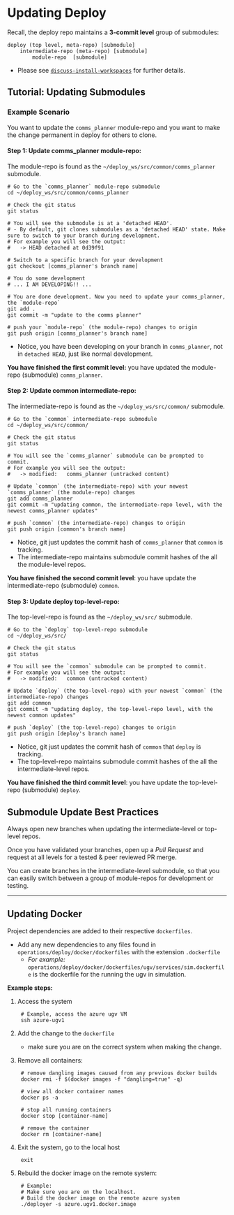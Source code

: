 # Updating Deploy

Recall, the deploy repo maintains a **3-commit level** group of submodules:

    deploy (top level, meta-repo) [submodule]
        intermediate-repo (meta-repo) [submodule]
            module-repo  [submodule]

- Please see [`discuss-install-workspaces`](discuss-install-workspaces.md) for further details.


## Tutorial: Updating Submodules

### **Example Scenario**

You want to update the `comms_planner` module-repo and you want to make the change permanent in deploy for others to clone.

#### Step 1: Update comms_planner module-repo:

The module-repo is found as the `~/deploy_ws/src/common/comms_planner` submodule.

    # Go to the `comms_planner` module-repo submodule
    cd ~/deploy_ws/src/common/comms_planner

    # Check the git status
    git status

    # You will see the submodule is at a 'detached HEAD'.
    # - By default, git clones submodules as a 'detached HEAD' state. Make sure to switch to your branch during development.
    # For example you will see the output:
    #   -> HEAD detached at 0d39f91

    # Switch to a specific branch for your development
    git checkout [comms_planner's branch name]

    # You do some development
    # ... I AM DEVELOPING!! ...

    # You are done development. Now you need to update your comms_planner, the `module-repo`
    git add .
    git commit -m "update to the comms planner"

    # push your `module-repo` (the module-repo) changes to origin
    git push origin [comms_planner's branch name]

- Notice, you have been developing on your branch in `comms_planner`, not in `detached HEAD`, just like normal development.

**You have finished the first commit level:** you have updated the module-repo (submodule) `comms_planner`.

#### Step 2: Update common intermediate-repo:

The intermediate-repo is found as the `~/deploy_ws/src/common/` submodule.

    # Go to the `common` intermediate-repo submodule
    cd ~/deploy_ws/src/common/

    # Check the git status
    git status

    # You will see the `comms_planner` submodule can be prompted to commit.
    # For example you will see the output:
    #   -> modified:   comms_planner (untracked content)

    # Update `common` (the intermediate-repo) with your newest `comms_planner` (the module-repo) changes
    git add comms_planner
    git commit -m "updating common, the intermediate-repo level, with the newest comms_planner updates"

    # push `common` (the intermediate-repo) changes to origin
    git push origin [common's branch name]

- Notice, git just updates the commit hash of `comms_planner` that `common` is tracking.
- The intermediate-repo maintains submodule commit hashes of the all the module-level repos.

**You have finished the second commit level**: you have update the intermediate-repo (submodule) `common`.

#### Step 3: Update deploy top-level-repo:

The top-level-repo is found as the `~/deploy_ws/src/` submodule.

    # Go to the `deploy` top-level-repo submodule
    cd ~/deploy_ws/src/

    # Check the git status
    git status

    # You will see the `common` submodule can be prompted to commit.
    # For example you will see the output:
    #   -> modified:   common (untracked content)

    # Update `deploy` (the top-level-repo) with your newest `common` (the intermediate-repo) changes
    git add common
    git commit -m "updating deploy, the top-level-repo level, with the newest common updates"

    # push `deploy` (the top-level-repo) changes to origin
    git push origin [deploy's branch name]

- Notice, git just updates the commit hash of `common` that `deploy` is tracking.
- The top-level-repo maintains submodule commit hashes of the all the intermediate-level repos.

**You have finished the third commit level**: you have update the top-level-repo (submodule) `deploy`.

## Submodule Update Best Practices

Always open new branches when updating the intermediate-level or top-level repos.

Once you have validated your branches, open up a *Pull Request* and request at all levels for a tested & peer reviewed PR merge.

You can create branches in the intermediate-level submodule, so that you can easily switch between a group of module-repos for development or testing.

* * *

## Updating Docker

Project dependencies are added to their respective `dockerfiles`.

- Add any new dependencies to any files found in `operations/deploy/docker/dockerfiles` with the extension `.dockerfile`
    - *For example:* `operations/deploy/docker/dockerfiles/ugv/services/sim.dockerfile` is the dockerfile for the running the ugv in simulation.

**Example steps:**

1. Access the system

        # Example, access the azure ugv VM
        ssh azure-ugv1

2. Add the change to the `dockerfile`

    - make sure you are on the correct system when making the change.

3. Remove all containers:

        # remove dangling images caused from any previous docker builds
        docker rmi -f $(docker images -f "dangling=true" -q)

        # view all docker container names
        docker ps -a

        # stop all running containers
        docker stop [container-name]

        # remove the container
        docker rm [container-name]

4. Exit the system, go to the local host

        exit

5. Rebuild the docker image on the remote system:

        # Example:
        # Make sure you are on the localhost.
        # Build the docker image on the remote azure system
        ./deployer -s azure.ugv1.docker.image
